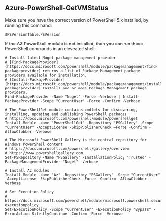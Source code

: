 ## Azure-PowerShell-GetVMStatus

Make sure you have the correct version of PowerShell 5.x installed, by running this command:

    $PSVersionTable.PSVersion

If the AZ PowerShell module is not installed, then you can run these PowerShell commands in an eleveated shell:

    # Install latest Nuget package management provider
    # [Find-PackageProvider](https://docs.microsoft.com/powershell/module/packagemanagement/find-packageprovider) returns a list of Package Management package providers available for installation.
    # [Install-PackageProvider](https://docs.microsoft.com/powershell/module/packagemanagement/install-packageprovider) Installs one or more Package Management package providers.
    Find-PackageProvider -Name "Nuget" -Force -Verbose | Install-PackageProvider -Scope "CurrentUser" -Force -Confirm -Verbose
    
    # The PowerShellGet module contains cmdlets for discovering, installing, updating and publishing PowerShell packages
    # https://docs.microsoft.com/powershell/module/powershellget
    Install-Module –Name "PowerShellGet" -Repository "PSGallery" -Scope "CurrentUser" -AcceptLicense -SkipPublisherCheck –Force -Confirm -AllowClobber -Verbose
    
    # The Microsoft PowerShell Gallery is the central repository for Windows PowerShell content
    # https://docs.microsoft.com/powershell/gallery/overview
    # https://www.powershellgallery.com
    Set-PSRepository -Name "PSGallery" -InstallationPolicy "Trusted" -PackageManagementProvider "Nuget" -Verbose
    
    # Install Az modules
    Install-Module -Name "Az" -Repository "PSGallery" -Scope "CurrentUser" -AcceptLicense -SkipPublisherCheck -Force -Confirm -AllowClobber -Verbose
    
    # Set Execution Policy
    # https://docs.microsoft.com/powershell/module/microsoft.powershell.security/set-executionpolicy
    Set-ExecutionPolicy -Scope "CurrentUser" -ExecutionPolicy "Bypass" -ErrorAction SilentlyContinue -Confirm -Force -Verbose
